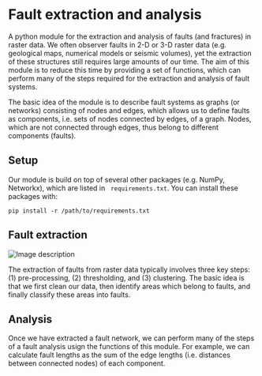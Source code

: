 # Fault extraction and analysis
A python module for the extraction and analysis of faults (and fractures) in raster data. We often observer faults in 2-D or 3-D raster data (e.g. geological maps, numerical models or seismic volumes), yet the extraction of these structures still requires large amounts of our time. The aim of this module is to reduce this time by providing a set of functions, which can perform many of the steps required for the extraction and analysis of fault systems.

The basic idea of the module is to describe fault systems as graphs (or networks) consisting of nodes and edges, which allows us to define faults as components, i.e. sets of nodes connected by edges, of a graph. Nodes, which are not connected through edges, thus belong to different components (faults).




## Setup
Our module is build on top of several other packages (e.g. NumPy, Networkx), which are listed in ``` requirements.txt```. You can install these packages with:

``` pip install -r /path/to/requirements.txt ```

## Fault extraction
![Image description](/examples/1-fault_extraction/flowchart.png)

The extraction of faults from raster data typically involves three key steps: (1) pre-processing, (2) thresholding, and (3) clustering. The basic idea is that we first clean our data, then identify areas which belong to faults, and finally classify these areas into faults.



## Analysis
Once we have extracted a fault network, we can perform many of the steps of a fault analysis usign the functions of this module. For example, we can calculate fault lengths as the sum of the edge lengths (i.e. distances between connected nodes) of each component.




